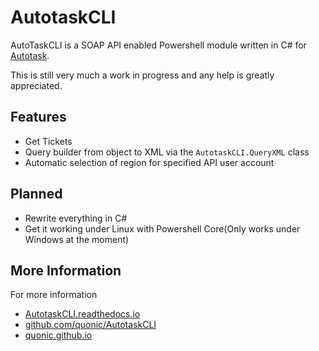 # AutotaskCLI

AutoTaskCLI is a SOAP API enabled Powershell module written in C# for [Autotask](https://www.autotask.com/).

This is still very much a work in progress and any help is greatly appreciated.

## Features

* Get Tickets
* Query builder from object to XML via the `AutotaskCLI.QueryXML` class
* Automatic selection of region for specified API user account

## Planned

* Rewrite everything in C#
* Get it working under Linux with Powershell Core(Only works under Windows at the moment)

<!--
## Getting Started

Install from the PSGallery and Import the module

    Install-Module AutotaskCLI
    Import-Module AutotaskCLI
-->

## More Information

For more information

* [AutotaskCLI.readthedocs.io](http://AutotaskCLI.readthedocs.io)
* [github.com/quonic/AutotaskCLI](https://github.com/quonic/AutotaskCLI)
* [quonic.github.io](https://quonic.github.io)

